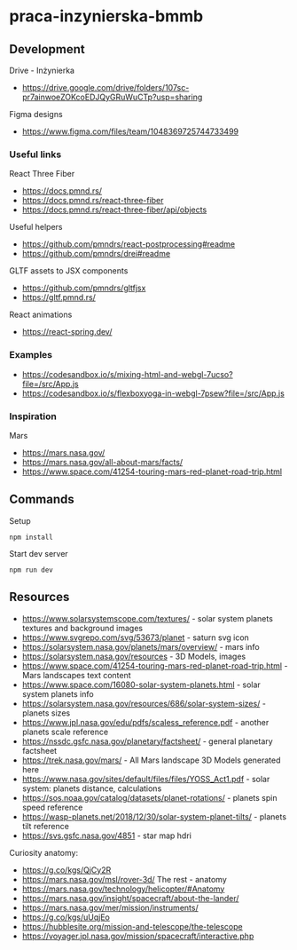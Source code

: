 # praca-inzynierska-bmmb

## Development

Drive - Inżynierka

- https://drive.google.com/drive/folders/107sc-pr7ainwoeZOKcoEDJQyGRuWuCTp?usp=sharing

Figma designs

- https://www.figma.com/files/team/1048369725744733499

### Useful links

React Three Fiber

- https://docs.pmnd.rs/
- https://docs.pmnd.rs/react-three-fiber
- https://docs.pmnd.rs/react-three-fiber/api/objects

Useful helpers

- https://github.com/pmndrs/react-postprocessing#readme
- https://github.com/pmndrs/drei#readme

GLTF assets to JSX components

- https://github.com/pmndrs/gltfjsx
- https://gltf.pmnd.rs/

React animations

- https://react-spring.dev/

### Examples

- https://codesandbox.io/s/mixing-html-and-webgl-7ucso?file=/src/App.js
- https://codesandbox.io/s/flexboxyoga-in-webgl-7psew?file=/src/App.js

### Inspiration

Mars

- https://mars.nasa.gov/
- https://mars.nasa.gov/all-about-mars/facts/
- https://www.space.com/41254-touring-mars-red-planet-road-trip.html

## Commands

Setup

```
npm install
```

Start dev server

```
npm run dev
```

## Resources

- https://www.solarsystemscope.com/textures/ - solar system planets textures and background images
- https://www.svgrepo.com/svg/53673/planet - saturn svg icon
- https://solarsystem.nasa.gov/planets/mars/overview/ - mars info
- https://solarsystem.nasa.gov/resources - 3D Models, images
- https://www.space.com/41254-touring-mars-red-planet-road-trip.html - Mars landscapes text content
- https://www.space.com/16080-solar-system-planets.html - solar system planets info
- https://solarsystem.nasa.gov/resources/686/solar-system-sizes/ - planets sizes
- https://www.jpl.nasa.gov/edu/pdfs/scaless_reference.pdf - another planets scale reference
- https://nssdc.gsfc.nasa.gov/planetary/factsheet/ - general planetary factsheet
- https://trek.nasa.gov/mars/ - All Mars landscape 3D Models generated here
- https://www.nasa.gov/sites/default/files/files/YOSS_Act1.pdf - solar system: planets distance, calculations
- https://sos.noaa.gov/catalog/datasets/planet-rotations/ - planets spin speed reference
- https://wasp-planets.net/2018/12/30/solar-system-planet-tilts/ - planets tilt reference
- https://svs.gsfc.nasa.gov/4851 - star map hdri

Curiosity anatomy:
- https://g.co/kgs/QjCy2R
- https://mars.nasa.gov/msl/rover-3d/
The rest - anatomy
- https://mars.nasa.gov/technology/helicopter/#Anatomy
- https://mars.nasa.gov/insight/spacecraft/about-the-lander/
- https://mars.nasa.gov/mer/mission/instruments/
- https://g.co/kgs/uUqjEo
- https://hubblesite.org/mission-and-telescope/the-telescope
- https://voyager.jpl.nasa.gov/mission/spacecraft/interactive.php

